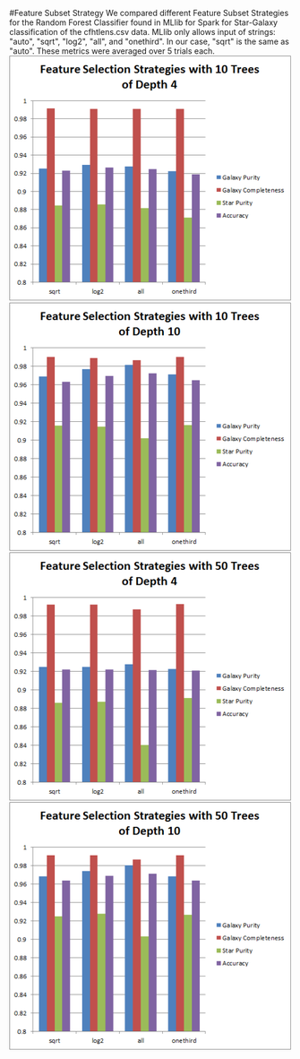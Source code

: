 #Feature Subset Strategy
We compared different Feature Subset Strategies for the Random Forest Classifier found in MLlib for Spark for Star-Galaxy classification of the cfhtlens.csv data.
MLlib only allows input of strings: "auto", "sqrt", "log2", "all", and "onethird".
In our case, "sqrt" is the same as "auto".
These metrics were averaged over 5 trials each.
![Alt text](images/10x4.png)
![Alt text](images/10x10.png)
![Alt text](images/50x4.png)
![Alt text](images/50x10.png)